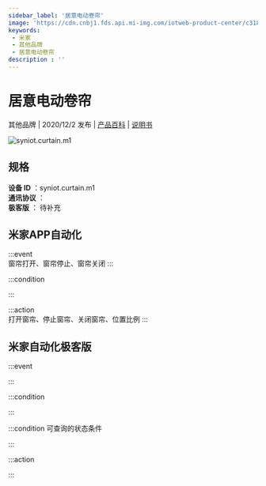 ```yaml
---
sidebar_label: '居意电动卷帘'
image: 'https://cdn.cnbj1.fds.api.mi-img.com/iotweb-product-center/c3185556038381302f156a1acae79156_juanlian168.png?GalaxyAccessKeyId=AKVGLQWBOVIRQ3XLEW&Expires=9223372036854775807&Signature=0CPL+8hhBOD3Go5e5Vr1BT4HGBg='
keywords: 
 - 米家
 - 其他品牌
 - 居意电动卷帘
description : ''
---
```

# 居意电动卷帘

其他品牌 | 2020/12/2 发布 | [产品百科](https://home.mi.com/webapp/content/baike/product/index.html?model=syniot.curtain.m1/) | [说明书](https://home.mi.com/views/introduction.html?model=syniot.curtain.m1&region=cn)

![syniot.curtain.m1](https://cdn.cnbj1.fds.api.mi-img.com/iotweb-product-center/c3185556038381302f156a1acae79156_juanlian168.png?GalaxyAccessKeyId=AKVGLQWBOVIRQ3XLEW&Expires=9223372036854775807&Signature=0CPL+8hhBOD3Go5e5Vr1BT4HGBg=)

## 规格  
> 
**设备 ID** ：syniot.curtain.m1  
**通讯协议** ：  
**极客版**  ： 待补充 


## 米家APP自动化  

:::event  
窗帘打开、窗帘停止、窗帘关闭
:::

:::condition  

:::

:::action   
打开窗帘、停止窗帘、关闭窗帘、位置比例
:::

## 米家自动化极客版  

:::event  

:::

:::condition  

:::

:::condition 可查询的状态条件  

:::

:::action  

:::

        
